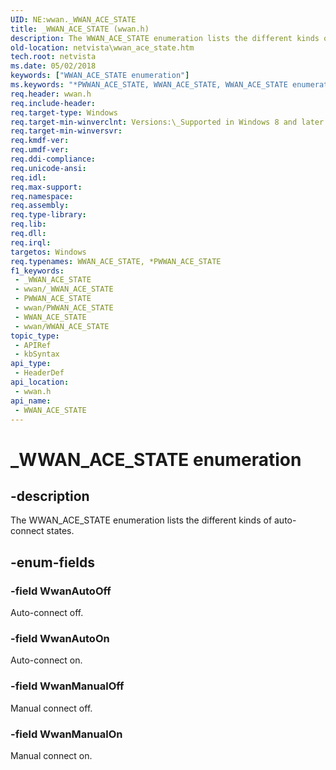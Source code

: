 ```yaml
---
UID: NE:wwan._WWAN_ACE_STATE
title: _WWAN_ACE_STATE (wwan.h)
description: The WWAN_ACE_STATE enumeration lists the different kinds of auto-connect states.
old-location: netvista\wwan_ace_state.htm
tech.root: netvista
ms.date: 05/02/2018
keywords: ["WWAN_ACE_STATE enumeration"]
ms.keywords: "*PWWAN_ACE_STATE, WWAN_ACE_STATE, WWAN_ACE_STATE enumeration [Network Drivers Starting with Windows Vista], WwanAutoOff, WwanAutoOn, WwanManualOff, WwanManualOn, _WWAN_ACE_STATE, netvista.wwan_ace_state, wwan/WWAN_ACE_STATE, wwan/WwanAutoOff, wwan/WwanAutoOn, wwan/WwanManualOff, wwan/WwanManualOn"
req.header: wwan.h
req.include-header: 
req.target-type: Windows
req.target-min-winverclnt: Versions:\_Supported in Windows 8 and later versions of Windows.
req.target-min-winversvr: 
req.kmdf-ver: 
req.umdf-ver: 
req.ddi-compliance: 
req.unicode-ansi: 
req.idl: 
req.max-support: 
req.namespace: 
req.assembly: 
req.type-library: 
req.lib: 
req.dll: 
req.irql: 
targetos: Windows
req.typenames: WWAN_ACE_STATE, *PWWAN_ACE_STATE
f1_keywords:
 - _WWAN_ACE_STATE
 - wwan/_WWAN_ACE_STATE
 - PWWAN_ACE_STATE
 - wwan/PWWAN_ACE_STATE
 - WWAN_ACE_STATE
 - wwan/WWAN_ACE_STATE
topic_type:
 - APIRef
 - kbSyntax
api_type:
 - HeaderDef
api_location:
 - wwan.h
api_name:
 - WWAN_ACE_STATE
---
```


# _WWAN_ACE_STATE enumeration


## -description

The WWAN_ACE_STATE enumeration lists the different kinds of auto-connect states.

## -enum-fields

### -field WwanAutoOff

Auto-connect off.

### -field WwanAutoOn

Auto-connect on.

### -field WwanManualOff

Manual connect off.

### -field WwanManualOn

Manual connect on.

